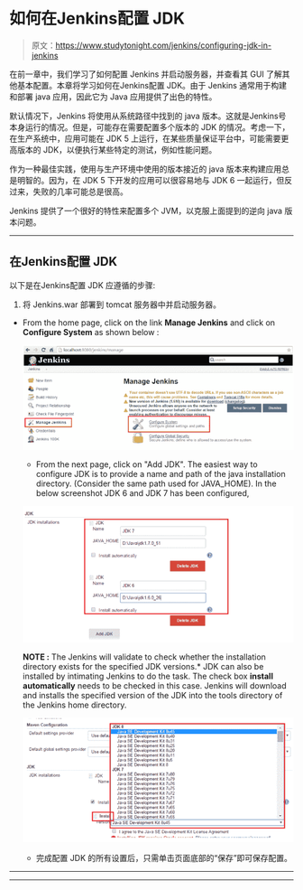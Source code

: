 # 如何在Jenkins配置 JDK

> 原文：<https://www.studytonight.com/jenkins/configuring-jdk-in-jenkins>

在前一章中，我们学习了如何配置 Jenkins 并启动服务器，并查看其 GUI 了解其他基本配置。本章将学习如何在Jenkins配置 JDK。由于 Jenkins 通常用于构建和部署 java 应用，因此它为 Java 应用提供了出色的特性。

默认情况下，Jenkins 将使用从系统路径中找到的 java 版本。这就是Jenkins号本身运行的情况。但是，可能存在需要配置多个版本的 JDK 的情况。考虑一下，在生产系统中，应用可能在 JDK 5 上运行，在某些质量保证平台中，可能需要更高版本的 JDK，以便执行某些特定的测试，例如性能问题。

作为一种最佳实践，使用与生产环境中使用的版本接近的 java 版本来构建应用总是明智的。因为，在 JDK 5 下开发的应用可以很容易地与 JDK 6 一起运行，但反过来，失败的几率可能总是很高。

Jenkins 提供了一个很好的特性来配置多个 JVM，以克服上面提到的逆向 java 版本问题。

* * *

## 在Jenkins配置 JDK

以下是在Jenkins配置 JDK 应遵循的步骤:

1.  将 Jenkins.war 部署到 tomcat 服务器中并启动服务器。
*   From the home page, click on the link **Manage Jenkins** and click on **Configure System** as shown below :

    ![Configuring JDK in Jenkins](img/8b40c2bac4bf08085455ad22d6ca045f.png)

    *   From the next page, click on "Add JDK". The easiest way to configure JDK is to provide a name and path of the java installation directory. (Consider the same path used for JAVA_HOME). In the below screenshot JDK 6 and JDK 7 has been configured,

    ![Configuring JDK in Jenkins](img/90d30bb13f15fe17b1c1d86623e2b401.png)

    **NOTE :** The Jenkins will validate to check whether the installation directory exists for the specified JDK versions.*   JDK can also be installed by intimating Jenkins to do the task. The check box **install automatically** needs to be checked in this case. Jenkins will download and installs the specified version of the JDK into the tools directory of the Jenkins home directory.

    ![Configuring JDK in Jenkins](img/5586113d5e3be8a1af227f8a60a52274.png)

    *   完成配置 JDK 的所有设置后，只需单击页面底部的“保存”即可保存配置。

* * *

* * *